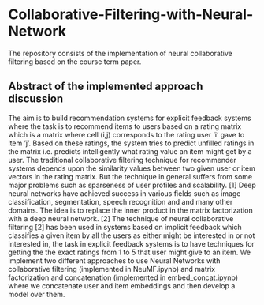 # Collaborative-Filtering-with-Neural-Network

The repository consists of the implementation of neural collaborative filtering based on the course term paper.
 
## Abstract of the implemented approach discussion

The aim is to build recommendation systems for explicit feedback systems where the task
is to recommend items to users based on a rating matrix which is a matrix where cell (i,j) corresponds
to the rating user ’i’ gave to item ’j’. Based on these ratings, the system tries to predict unfilled
ratings in the matrix i.e. predicts intelligently what rating value an item might get by a user. The
traditional collaborative filtering technique for recommender systems depends upon the similarity
values between two given user or item vectors in the rating matrix. But the technique in general
suffers from some major problems such as sparseness of user profiles and scalability. [1] Deep neural
networks have achieved success in various fields such as image classification, segmentation, speech
recognition and and many other domains. The idea is to replace the inner product in the matrix
factorization with a deep neural network. [2] The technique of neural collaborative filtering [2] has been
used in systems based on implicit feedback which classifies a given item by all the users as either
might be interested in or not interested in, the task in explicit feedback systems is to have techniques
for getting the the exact ratings from 1 to 5 that user might give to an item. We implement two different
approaches to use Neural Networks with collaborative filtering (implemented in NeuMF.ipynb) and matrix factorization and concatenation (implemented in embed_concat.ipynb) where we
concatenate user and item embeddings and then develop a model over them.
